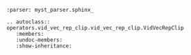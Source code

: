 ```{include} ../../../operators/vid_vec_rep_clip/README.md
:parser: myst_parser.sphinx_
```

```{eval-rst}
.. autoclass:: operators.vid_vec_rep_clip.vid_vec_rep_clip.VidVecRepClip
   :members:
   :undoc-members:
   :show-inheritance:
```
